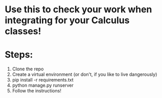 # Use this to check your work when integrating for your Calculus classes!
# Steps:
1. Clone the repo
2. Create a virtual environment (or don't, if you like to live dangerously)
3. pip install -r requirements.txt
4. python manage.py runserver
5. Follow the instructions!
